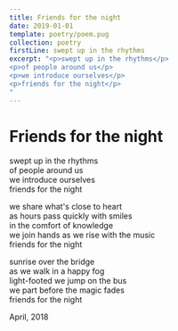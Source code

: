 ```yaml
---
title: Friends for the night
date: 2019-01-01
template: poetry/poem.pug
collection: poetry
firstLine: swept up in the rhythms
excerpt: "<p>swept up in the rhythms</p>
<p>of people around us</p>
<p>we introduce ourselves</p>
<p>friends for the night</p>
"
---
```


# Friends for the night

swept up in the rhythms  
of people around us  
we introduce ourselves  
friends for the night  

we share what's close to heart  
as hours pass quickly with smiles  
in the comfort of knowledge  
we join hands as we rise with the music  
friends for the night  

sunrise over the bridge  
as we walk in a happy fog  
light-footed we jump on the bus  
we part before the magic fades  
friends for the night  

<time>April, 2018</time>
